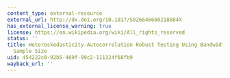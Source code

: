 ```yaml
---
content_type: external-resource
external_url: http://dx.doi.org/10.1017/S026646660218604X
has_external_license_warning: true
license: https://en.wikipedia.org/wiki/All_rights_reserved
status: ''
title: Heteroskedasticity-Autocorrelation Robust Testing Using Bandwidth Equal to
  Sample Size
uid: 454222c0-92b5-469f-99c2-111324f68fb9
wayback_url: ''
---
```


